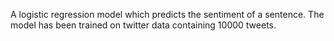 A logistic regression model which predicts the sentiment of a sentence. The model has been trained on twitter data containing 10000 tweets.


